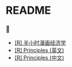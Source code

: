 # README

### 📒
- [[R] 半小时漫画经济学](https://github.com/Linjiayu6/R-Books/issues/1)
- [[R] Principles (英文)](https://github.com/Linjiayu6/R-Books/issues/2)
- [[R] Principles (中文)](https://github.com/Linjiayu6/R-Books/issues/3)
